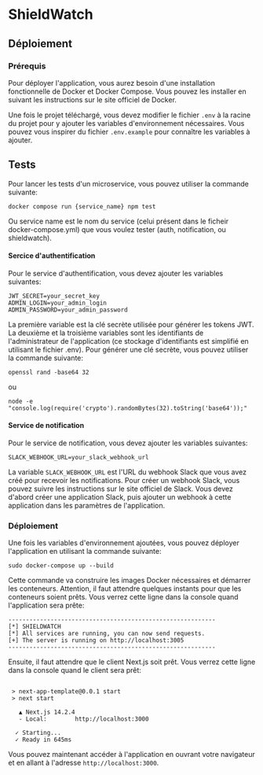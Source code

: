# ShieldWatch

## Déploiement

### Prérequis
Pour déployer l'application, vous aurez besoin d'une installation fonctionnelle de Docker et Docker Compose. Vous pouvez les installer en suivant les instructions sur le site officiel de Docker.

Une fois le projet téléchargé, vous devez modifier le fichier `.env` à la racine du projet pour y ajouter les variables d'environnement nécessaires. Vous pouvez vous inspirer du fichier `.env.example` pour connaître les variables à ajouter.


## Tests

Pour lancer les tests d'un microservice, vous pouvez utiliser la commande suivante:

````
docker compose run {service_name} npm test
````
Ou service name est le nom du service (celui présent dans le ficheir docker-compose.yml) que vous voulez tester (auth, notification, ou shieldwatch).


#### Sercice d'authentification

Pour le service d'authentification, vous devez ajouter les variables suivantes:

````
JWT_SECRET=your_secret_key
ADMIN_LOGIN=your_admin_login
ADMIN_PASSWORD=your_admin_password
````

La première variable est la clé secrète utilisée pour générer les tokens JWT. La deuxième et la troisième variables sont les identifiants de l'administrateur de l'application (ce stockage d'identifiants est simplifié en utilisant le fichier .env). Pour générer une clé secrète, vous pouvez utiliser la commande suivante:

````
openssl rand -base64 32
````
ou 
````
node -e "console.log(require('crypto').randomBytes(32).toString('base64'));"
````

#### Service de notification

Pour le service de notification, vous devez ajouter les variables suivantes:

````
SLACK_WEBHOOK_URL=your_slack_webhook_url
````

La variable `SLACK_WEBHOOK_URL` est l'URL du webhook Slack que vous avez créé pour recevoir les notifications. Pour créer un webhook Slack, vous pouvez suivre les instructions sur le site officiel de Slack. Vous devez d'abord créer une application Slack, puis ajouter un webhook à cette application dans les paramètres de l'application.



### Déploiement

Une fois les variables d'environnement ajoutées, vous pouvez déployer l'application en utilisant la commande suivante:

````
sudo docker-compose up --build
````

Cette commande va construire les images Docker nécessaires et démarrer les conteneurs. Attention, il faut attendre quelques instants pour que les conteneurs soient prêts.
Vous verrez cette ligne dans la console quand l'application sera prête:

````
-----------------------------------------------------------
[*] SHIELDWATCH
[*] All services are running, you can now send requests.
[+] The server is running on http://localhost:3005
-----------------------------------------------------------
````

Ensuite, il faut attendre que le client Next.js soit prêt. Vous verrez cette ligne dans la console quand le client sera prêt:

````

 > next-app-template@0.0.1 start
 > next start

   ▲ Next.js 14.2.4
   - Local:        http://localhost:3000

  ✓ Starting...
  ✓ Ready in 645ms
````

Vous pouvez maintenant accéder à l'application en ouvrant votre navigateur et en allant à l'adresse `http://localhost:3000`.